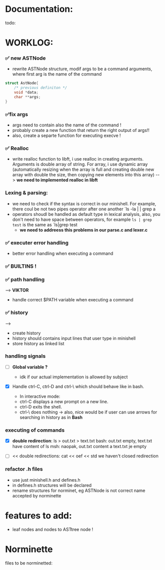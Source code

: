 # Documentation:
todo:

# WORKLOG:

### ✅ new ASTNode
- rewrite ASTNode structure, modif args to be a command arguments, where first arg is the name of the command
```C
struct AstNode{
	/* previous definiton */
	void *data;
	char **args;
}
```

### ✅fix args
- args need to contain also the name of the command !
- probably create a new function that return the right output of args!!
- also, create a separte function for executing execve !


### ✅ Realloc 
- write realloc function to libft, i use realloc in creating arguments. Arguments is double array of string. For array, i use dynamic array (automatically resizing when the array is full and creating double new array with double the size, then copying new elements into this array) --> **we need to implemented realloc in libft**

### Lexing & parsing:
- we need to check if the syntax is correct in our minishell. For example, there coul be not two pipes operator after one another `ls -la | | grep a
- operators shoudl be handled as default type in lexical analysis, also, you don't need to have space between operators, for example `ls | grep test` is the same as `ls|grep test  
	- **we need to addreess this problems in our parse.c and lexer.c**


### ✅ executer error handling
- better error handling when executing a command

### ✅ BUILTINS !

### ✅ path handling
--> **VIKTOR**
- handle correct $PATH variable when executing a command

### ✅ history
--> 
- create history
- history should contains input lines that user type in minishell
- store history as linked list 

###  handling signals

- [ ] **Global variable ?**
	- idk if our actual implementation is allowed by subject

- [x] Handle ctrl-C, ctrl-D and ctrl-\ which should behave like in bash.
	- In interactive mode:
	- ctrl-C displays a new prompt on a new line.
	- ctrl-D exits the shell.
	- ctrl-\ does nothing
-> also, nice would be if user can use arrows for searching in history as in **Bash**


### executing of commands
- [x] **double redirection**:
	ls > out.txt > text.txt
	bash: out.txt empty, text.txt have content of ls
	msh: naopak, out.txt content a text.txt je empty

- [ ] << double redirections:
cat << oef << std
we haven't closed redirection


### refactor .h files
- use just minishell.h and defines.h
- in defines.h structures will be declared
- rename structures for norminet, eg ASTNode is not correct name accepted by norminette


# features to add:
- leaf nodes and nodes to ASTtree node !



# Norminette
files to be norminetted:
